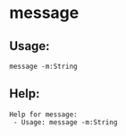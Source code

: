 message
====================

Usage:
--------------------
```
message -m:String 
```

Help:
--------------------
```
Help for message:
 - Usage: message -m:String 

```
